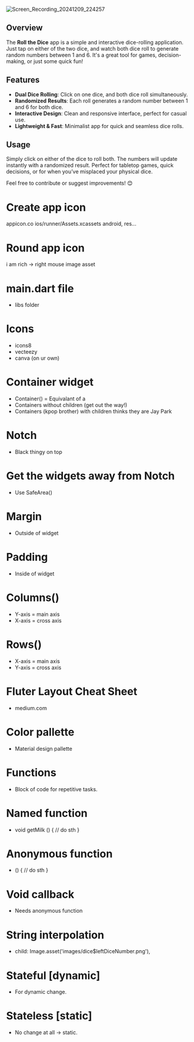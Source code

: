 ![Screen_Recording_20241209_224257](https://github.com/user-attachments/assets/1ba7e697-3a39-4917-a86f-4fd0981159de)

## Overview  
The **Roll the Dice** app is a simple and interactive dice-rolling application. Just tap on either of the two dice, and watch both dice roll to generate random numbers between 1 and 6. It's a great tool for games, decision-making, or just some quick fun!

## Features  
- **Dual Dice Rolling**: Click on one dice, and both dice roll simultaneously.  
- **Randomized Results**: Each roll generates a random number between 1 and 6 for both dice.  
- **Interactive Design**: Clean and responsive interface, perfect for casual use.  
- **Lightweight & Fast**: Minimalist app for quick and seamless dice rolls.  

## Usage  
Simply click on either of the dice to roll both. The numbers will update instantly with a randomized result. Perfect for tabletop games, quick decisions, or for when you’ve misplaced your physical dice.  

Feel free to contribute or suggest improvements! 😊

# Create app icon

appicon.co
ios/runner/Assets.xcassets
android, res...

# Round app icon

i am rich -> right mouse
image asset

# main.dart file

- libs folder

# Icons

- icons8
- vecteezy
- canva (on ur own)

# Container widget

- Container() = Equivalant of a <div>
- Containers without children (get out the way!)
- Containers (kpop brother) with children thinks they are Jay Park

# Notch

- Black thingy on top

# Get the widgets away from Notch

- Use SafeArea()

# Margin

- Outside of widget

# Padding

- Inside of widget

# Columns()

- Y-axis = main axis
- X-axis = cross axis

# Rows()

- X-axis = main axis
- Y-axis = cross axis

# Fluter Layout Cheat Sheet

- medium.com

# Color pallette
- Material design pallette

# Functions
- Block of code for repetitive tasks.

# Named function
- void getMilk () { // do sth }

# Anonymous function
- () { // do sth }

# Void callback
- Needs anonymous function

# String interpolation
- child: Image.asset('images/dice$leftDiceNumber.png'),

# Stateful [dynamic]
- For dynamic change.

# Stateless [static]
- No change at all -> static.
